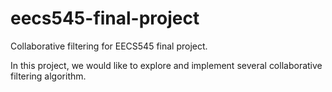 # eecs545-final-project

Collaborative filtering for EECS545 final project. 

In this project, we would like to explore and implement several collaborative filtering algorithm. 
